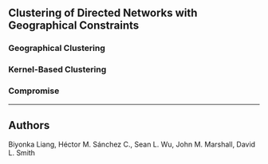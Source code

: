 ## Clustering of Directed Networks with Geographical Constraints


### Geographical Clustering

### Kernel-Based Clustering

### Compromise

<hr>

## Authors

Biyonka Liang, Héctor M. Sánchez C., Sean L. Wu, John M. Marshall, David L. Smith
